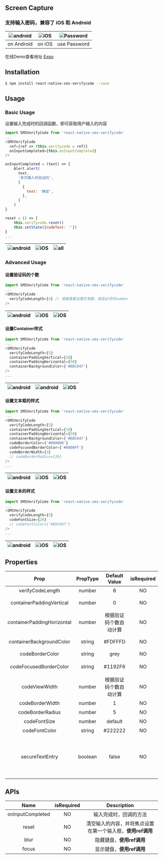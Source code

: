 ## Screen Capture

### 支持输入密码，兼容了 iOS 和 Android

|![android](https://raw.githubusercontent.com/shixiaoquan/react-native-sms-verifycode/master/screencaptures/react-native-sms-verifycode-android.gif)|![iOS](https://raw.githubusercontent.com/shixiaoquan/react-native-sms-verifycode/master/screencaptures/react-native-sms-verifycode-ios.gif)|![Password](https://raw.githubusercontent.com/shixiaoquan/react-native-sms-verifycode/master/screencaptures/react-native-sms-verifycode-password.gif)|
|:-:|:-:|:-:|
| on Android | on iOS | use Password |

在线Demo查看地址 [Expo](https://snack.expo.io/@shixiaoquan/-react-native-sms-verifycode-example)

## Installation

```bash
$ npm install react-native-sms-verifycode --save
```

## Usage

### Basic Usage

设置输入完成时的回调函数，即可获取用户输入的内容

```javascript
import SMSVerifyCode from 'react-native-sms-verifycode'
...
<SMSVerifyCode
  ref={ref => (this.verifycode = ref)}
  onInputCompleted={this.onInputCompleted}
/>

onInputCompleted = (text) => {
	Alert.alert(
	  text,
	  '本次输入的验证码',
	  [
	  	{
	      text: '确定',
	    },
	  ]
	)
}

reset = () => {
	this.verifycode.reset()
	this.setState({codeText: ''})
}
...        
```

|![android](https://raw.githubusercontent.com/shixiaoquan/react-native-sms-verifycode/master/screencaptures/normal-android.png)|![iOS](https://raw.githubusercontent.com/shixiaoquan/react-native-sms-verifycode/master/screencaptures/normal-ios.png)|![all](https://raw.githubusercontent.com/shixiaoquan/react-native-sms-verifycode/master/screencaptures/normal-all.gif)|
|:-:|:-:|:-:|

### Advanced Usage

#### 设置验证码的个数

```javascript
import SMSVerifyCode from 'react-native-sms-verifycode'
...
<SMSVerifyCode
  verifyCodeLength={4} // 根据需要设置任意数，类型必须时number
/>
```

|![android](https://raw.githubusercontent.com/shixiaoquan/react-native-sms-verifycode/master/screencaptures/change-number-4.png)|![iOS](https://raw.githubusercontent.com/shixiaoquan/react-native-sms-verifycode/master/screencaptures/change-number-5.png)|![iOS](https://raw.githubusercontent.com/shixiaoquan/react-native-sms-verifycode/master/screencaptures/change-number-6.png)|
|:-:|:-:|:-:|

#### 设置Container样式

```javascript
import SMSVerifyCode from 'react-native-sms-verifycode'
...
<SMSVerifyCode
  verifyCodeLength={5}
  containerPaddingVertical={10}
  containerPaddingHorizontal={50}
  containerBackgroundColor={'#8DC647'}
/>
...        
```

|![android](https://raw.githubusercontent.com/shixiaoquan/react-native-sms-verifycode/master/screencaptures/change-container-3.png)|![android](https://raw.githubusercontent.com/shixiaoquan/react-native-sms-verifycode/master/screencaptures/change-container-1.png)|![iOS](https://raw.githubusercontent.com/shixiaoquan/react-native-sms-verifycode/master/screencaptures/change-container-2.png)|
|:-:|:-:|:-:|

#### 设置文本框的样式

```javascript
import SMSVerifyCode from 'react-native-sms-verifycode'
...
<SMSVerifyCode
  verifyCodeLength={5}
  containerPaddingVertical={10}
  containerPaddingHorizontal={50}
  containerBackgroundColor={'#8DC647'}
  codeBorderColor={'#000000'}
  codeFocusedBorderColor={'#0000FF'}
  codeBorderWidth={3}
  // codeBorderRadius={26}
/>
...        
```

|![android](https://raw.githubusercontent.com/shixiaoquan/react-native-sms-verifycode/master/screencaptures/change-border-1.png)|![iOS](https://raw.githubusercontent.com/shixiaoquan/react-native-sms-verifycode/master/screencaptures/change-border-3.png)|![iOS](https://raw.githubusercontent.com/shixiaoquan/react-native-sms-verifycode/master/screencaptures/change-border-2.png)|
|:-:|:-:|:-:|

#### 设置文本的样式

```javascript
import SMSVerifyCode from 'react-native-sms-verifycode'
...
<SMSVerifyCode
  verifyCodeLength={5}
  codeFontSize={26}
  // codeFontColor={'#89C047'}
/>
...        
```

|![android](https://raw.githubusercontent.com/shixiaoquan/react-native-sms-verifycode/master/screencaptures/change-textstyle-1.png)|![iOS](https://raw.githubusercontent.com/shixiaoquan/react-native-sms-verifycode/master/screencaptures/change-textstyle-2.png)|![iOS](https://raw.githubusercontent.com/shixiaoquan/react-native-sms-verifycode/master/screencaptures/change-textstyle-3.png)|
|:-:|:-:|:-:|

## **Properties**

| Prop | PropType | Default Value |isRequired| Description |
|:-:|:-:|:-:|:-:|:-:|
| verifyCodeLength | number | 6 | NO | 验证码的个数 |
| containerPaddingVertical | number | 0 | NO | 外层容器的paddingVertical |
| containerPaddingHorizontal | number | 根据验证码个数自动计算 | NO | 外层容器的paddingHorizontal |
| containerBackgroundColor | string | #FDFFFD | NO | 外层容器的backgroundColor |
| codeBorderColor | string | grey | NO | 文本框的颜色 |
| codeFocusedBorderColor | string | #1192F6 | NO | 当前获得焦点的文本框的颜色 |
| codeViewWidth | number | 根据验证码个数自动计算 | NO | 文本框的宽度 |
| codeBorderWidth | number | 1 | NO | 文本框的粗细 |
| codeBorderRadius | number | 5 | NO | 文本框的圆角大小 |
| codeFontSize | number | default | NO | 文本的大小 |
| codeFontColor | string | #222222 | NO | 文本的颜色 |
| secureTextEntry | boolean | false | NO | 默认为false，需要设置为true时，只要secureTextEntry即可，不需要secureTextEntry={true} |

## **APIs**

| Name | isRequired | Description |
|:-:|:-:|:-:|
| onInputCompleted | NO | 输入完成时，回调的方法 |
| reset | NO | 清空输入的内容，并将焦点设置在第一个输入框，**使用ref调用** |
| blur | NO | 隐藏键盘，**使用ref调用** |
| focus | NO | 显示键盘，**使用ref调用** |



